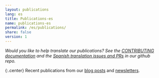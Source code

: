 ```yaml
---
layout: publications
lang: es
title: Publications-es
name: publications-es
permalink: /es/publications/
share: false
version: 1
---
```

_Would you like to help translate our publications? See the [CONTRIBUTING
documentation](https://github.com/bitcoinops/bitcoinops.github.io/blob/master/CONTRIBUTING.md#translations)
and the [Spanish translation issues and
PRs](https://github.com/bitcoinops/bitcoinops.github.io/pulls?&q=label%3Alocalization-spanish)
in our github repo._

{:.center}
Recent publications from our [blog posts][] and [newsletters][].

[blog posts]: /es/blog/
[newsletters]: /es/newsletters/
